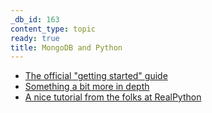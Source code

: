 ```yaml
---
_db_id: 163
content_type: topic
ready: true
title: MongoDB and Python
---
```


- [The official "getting started" guide](https://www.mongodb.com/blog/post/getting-started-with-python-and-mongodb)
- [Something a bit more in depth](https://docs.mongodb.com/manual/tutorial/getting-started/)
- [A nice tutorial from the folks at RealPython](https://realpython.com/introduction-to-mongodb-and-python/)
